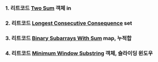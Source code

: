 ### 1. 리트코드 [Two Sum](https://leetcode.com/problems/two-sum/description/) 객체 in

### 2. 리트코드 [Longest Consecutive Consequence](https://leetcode.com/problems/longest-consecutive-sequence/description/) set

### 3. 리트코드 [Binary Subarrays With Sum](https://leetcode.com/problems/binary-subarrays-with-sum/description/) map, 누적합

### 4. 리트코드 [Minimum Window Substring](https://leetcode.com/problems/minimum-window-substring/description/) 객체, 슬라이딩 윈도우
